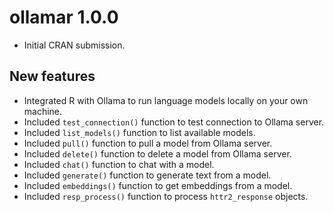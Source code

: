 # ollamar 1.0.0

* Initial CRAN submission.

## New features

- Integrated R with Ollama to run language models locally on your own machine. 
- Included `test_connection()` function to test connection to Ollama server.
- Included `list_models()` function to list available models.
- Included `pull()` function to pull a model from Ollama server.
- Included `delete()` function to delete a model from Ollama server.
- Included `chat()` function to chat with a model.
- Included `generate()` function to generate text from a model.
- Included `embeddings()` function to get embeddings from a model.
- Included `resp_process()` function to process `httr2_response` objects.

